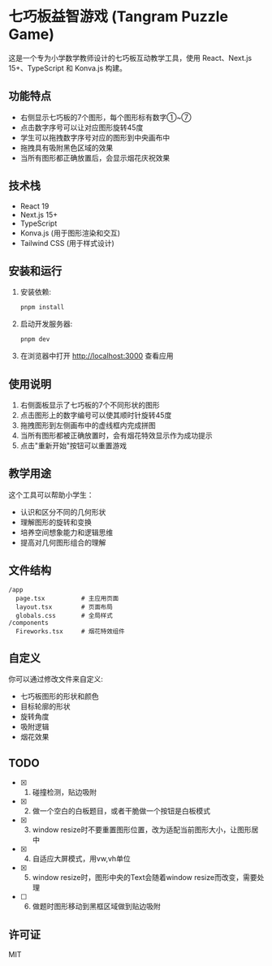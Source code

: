# 七巧板益智游戏 (Tangram Puzzle Game)

这是一个专为小学数学教师设计的七巧板互动教学工具，使用 React、Next.js 15+、TypeScript 和 Konva.js 构建。

## 功能特点

- 右侧显示七巧板的7个图形，每个图形标有数字①~⑦
- 点击数字序号可以让对应图形旋转45度
- 学生可以拖拽数字序号对应的图形到中央画布中
- 拖拽具有吸附黑色区域的效果
- 当所有图形都正确放置后，会显示烟花庆祝效果

## 技术栈

- React 19
- Next.js 15+
- TypeScript
- Konva.js (用于图形渲染和交互)
- Tailwind CSS (用于样式设计)

## 安装和运行

1. 安装依赖:

    ```bash
    pnpm install
    ```

2. 启动开发服务器:

    ```bash
    pnpm dev
    ```

3. 在浏览器中打开 <http://localhost:3000> 查看应用

## 使用说明

1. 右侧面板显示了七巧板的7个不同形状的图形
2. 点击图形上的数字编号可以使其顺时针旋转45度
3. 拖拽图形到左侧画布中的虚线框内完成拼图
4. 当所有图形都被正确放置时，会有烟花特效显示作为成功提示
5. 点击"重新开始"按钮可以重置游戏

## 教学用途

这个工具可以帮助小学生：

- 认识和区分不同的几何形状
- 理解图形的旋转和变换
- 培养空间想象能力和逻辑思维
- 提高对几何图形组合的理解

## 文件结构

```
/app
  page.tsx          # 主应用页面
  layout.tsx        # 页面布局
  globals.css       # 全局样式
/components
  Fireworks.tsx     # 烟花特效组件
```

## 自定义

你可以通过修改文件来自定义:

- 七巧板图形的形状和颜色
- 目标轮廓的形状
- 旋转角度
- 吸附逻辑
- 烟花效果

## TODO

- [x]   1. 碰撞检测，贴边吸附
- [x]   2. 做一个空白的白板题目，或者干脆做一个按钮是白板模式
- [x]   3. window resize时不要重置图形位置，改为适配当前图形大小，让图形居中
- [x]   4. 自适应大屏模式，用vw,vh单位
- [x]   5. window resize时，图形中央的Text会随着window resize而改变，需要处理
- [ ]   6. 做题时图形移动到黑框区域做到贴边吸附

## 许可证

MIT

